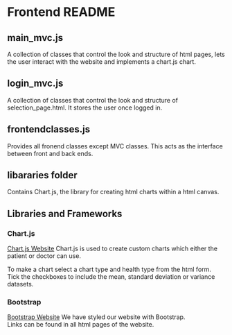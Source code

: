 <h1>Frontend README </h1>

<h2> main_mvc.js </h2>

A collection of classes that control the look and structure of html pages, 
lets the user interact with the website and implements a chart.js chart.

<h2> login_mvc.js </h2>

A collection of classes that control the look and structure of selection_page.html.
It stores the user once logged in.

<h2> frontendclasses.js </h2>
Provides all fronend classes except MVC classes. 
This acts as the interface between front and back ends.

<h2> libararies folder </h2>
Contains Chart.js, the library for creating html charts within a html canvas.

<h2> Libraries and Frameworks </h2>

<h3> Chart.js </h3>
<a href="https://www.chartjs.org/">Chart.js Website</a>
Chart.js is used to create custom charts which either the patient or
doctor can use. 

To make a chart select a chart type and health type from the html form. <br>
Tick the checkboxes to include the mean, standard deviation or variance datasets. 

<h3> Bootstrap </h3>
<a href="https://getbootstrap.com/">Bootstrap Website</a>
We have styled our website with Bootstrap. <br>
Links can be found in all html pages of the website.
